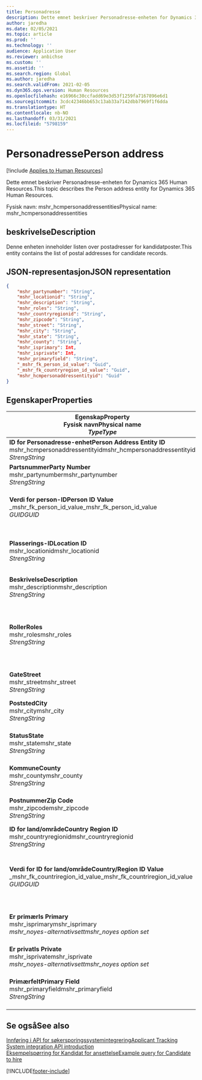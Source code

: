 ```yaml
---
title: Personadresse
description: Dette emnet beskriver Personadresse-enheten for Dynamics 365 Human Resources.
author: jaredha
ms.date: 02/05/2021
ms.topic: article
ms.prod: ''
ms.technology: ''
audience: Application User
ms.reviewer: anbichse
ms.custom: ''
ms.assetid: ''
ms.search.region: Global
ms.author: jaredha
ms.search.validFrom: 2021-02-05
ms.dyn365.ops.version: Human Resources
ms.openlocfilehash: e16966c30ccfadd69e3d53f1259fa7167896e6d1
ms.sourcegitcommit: 3cdc42346bb653c13ab33a7142dbb7969f1f6dda
ms.translationtype: HT
ms.contentlocale: nb-NO
ms.lasthandoff: 03/31/2021
ms.locfileid: "5798159"
---
```

# <a name="person-address"></a><span data-ttu-id="4c4f3-103">Personadresse</span><span class="sxs-lookup"><span data-stu-id="4c4f3-103">Person address</span></span>

[!include [Applies to Human Resources](../includes/applies-to-hr.md)]

<span data-ttu-id="4c4f3-104">Dette emnet beskriver Personadresse-enheten for Dynamics 365 Human Resources.</span><span class="sxs-lookup"><span data-stu-id="4c4f3-104">This topic describes the Person address entity for Dynamics 365 Human Resources.</span></span>

<span data-ttu-id="4c4f3-105">Fysisk navn: mshr_hcmpersonaddressentities</span><span class="sxs-lookup"><span data-stu-id="4c4f3-105">Physical name: mshr_hcmpersonaddressentities</span></span>

## <a name="description"></a><span data-ttu-id="4c4f3-106">beskrivelse</span><span class="sxs-lookup"><span data-stu-id="4c4f3-106">Description</span></span>

<span data-ttu-id="4c4f3-107">Denne enheten inneholder listen over postadresser for kandidatposter.</span><span class="sxs-lookup"><span data-stu-id="4c4f3-107">This entity contains the list of postal addresses for candidate records.</span></span>

## <a name="json-representation"></a><span data-ttu-id="4c4f3-108">JSON-representasjon</span><span class="sxs-lookup"><span data-stu-id="4c4f3-108">JSON representation</span></span>

```json
{
    "mshr_partynumber": "String",
    "mshr_locationid": "String",
    "mshr_description": "String",
    "mshr_roles": "String",
    "mshr_countryregionid": "String",
    "mshr_zipcode": "String",
    "mshr_street": "String",
    "mshr_city": "String",
    "mshr_state": "String",
    "mshr_county": "String",
    "mshr_isprimary": Int,
    "mshr_isprivate": Int,
    "mshr_primaryfield": "String",
    "_mshr_fk_person_id_value": "Guid",
    "_mshr_fk_countryregion_id_value": "Guid",
    "mshr_hcmpersonaddressentityid": "Guid"
}
```

## <a name="properties"></a><span data-ttu-id="4c4f3-109">Egenskaper</span><span class="sxs-lookup"><span data-stu-id="4c4f3-109">Properties</span></span>

| <span data-ttu-id="4c4f3-110">Egenskap</span><span class="sxs-lookup"><span data-stu-id="4c4f3-110">Property</span></span><br><span data-ttu-id="4c4f3-111">**Fysisk navn**</span><span class="sxs-lookup"><span data-stu-id="4c4f3-111">**Physical name**</span></span><br><span data-ttu-id="4c4f3-112">**_Type_**</span><span class="sxs-lookup"><span data-stu-id="4c4f3-112">**_Type_**</span></span> | <span data-ttu-id="4c4f3-113">Bruk</span><span class="sxs-lookup"><span data-stu-id="4c4f3-113">Use</span></span> | <span data-ttu-id="4c4f3-114">beskrivelse</span><span class="sxs-lookup"><span data-stu-id="4c4f3-114">Description</span></span> |
| --- | --- | --- |
| <span data-ttu-id="4c4f3-115">**ID for Personadresse-enhet**</span><span class="sxs-lookup"><span data-stu-id="4c4f3-115">**Person Address Entity ID**</span></span><br><span data-ttu-id="4c4f3-116">mshr_hcmpersonaddressentityid</span><span class="sxs-lookup"><span data-stu-id="4c4f3-116">mshr_hcmpersonaddressentityid</span></span><br><span data-ttu-id="4c4f3-117">*Streng*</span><span class="sxs-lookup"><span data-stu-id="4c4f3-117">*String*</span></span> | <span data-ttu-id="4c4f3-118">Skrivebeskyttet</span><span class="sxs-lookup"><span data-stu-id="4c4f3-118">Read-only</span></span><br><span data-ttu-id="4c4f3-119">Obligatorisk</span><span class="sxs-lookup"><span data-stu-id="4c4f3-119">Required</span></span> | <span data-ttu-id="4c4f3-120">Systemgenerert unik identifikator for enhetsposten.</span><span class="sxs-lookup"><span data-stu-id="4c4f3-120">System-generated unique identifier for the entity record.</span></span> |
| <span data-ttu-id="4c4f3-121">**Partsnummer**</span><span class="sxs-lookup"><span data-stu-id="4c4f3-121">**Party Number**</span></span><br><span data-ttu-id="4c4f3-122">mshr_partynumber</span><span class="sxs-lookup"><span data-stu-id="4c4f3-122">mshr_partynumber</span></span><br><span data-ttu-id="4c4f3-123">*Streng*</span><span class="sxs-lookup"><span data-stu-id="4c4f3-123">*String*</span></span> | <span data-ttu-id="4c4f3-124">Lese/skrive</span><span class="sxs-lookup"><span data-stu-id="4c4f3-124">Read/write</span></span><br><span data-ttu-id="4c4f3-125">Obligatorisk</span><span class="sxs-lookup"><span data-stu-id="4c4f3-125">Required</span></span> | <span data-ttu-id="4c4f3-126">IDen til den tilknyttede partsposten (person).</span><span class="sxs-lookup"><span data-stu-id="4c4f3-126">The ID of the associated party (person) record.</span></span> |
| <span data-ttu-id="4c4f3-127">**Verdi for person-ID**</span><span class="sxs-lookup"><span data-stu-id="4c4f3-127">**Person ID Value**</span></span><br><span data-ttu-id="4c4f3-128">_mshr_fk_person_id_value</span><span class="sxs-lookup"><span data-stu-id="4c4f3-128">_mshr_fk_person_id_value</span></span><br><span data-ttu-id="4c4f3-129">*GUID*</span><span class="sxs-lookup"><span data-stu-id="4c4f3-129">*GUID*</span></span> | <span data-ttu-id="4c4f3-130">Skrivebeskyttet</span><span class="sxs-lookup"><span data-stu-id="4c4f3-130">Read-only</span></span><br><span data-ttu-id="4c4f3-131">Obligatorisk</span><span class="sxs-lookup"><span data-stu-id="4c4f3-131">Required</span></span><br><span data-ttu-id="4c4f3-132">Sekundærnøkkel: mshr_dirpersonentityid i mshr_dirpersonentity</span><span class="sxs-lookup"><span data-stu-id="4c4f3-132">Foreign key: mshr_dirpersonentityid of mshr_dirpersonentity</span></span> | <span data-ttu-id="4c4f3-133">Systemgenerert unik identifikator for partsenhetsposten (person).</span><span class="sxs-lookup"><span data-stu-id="4c4f3-133">The system-generated identifier of the party (person) entity record.</span></span> |
| <span data-ttu-id="4c4f3-134">**Plasserings-ID**</span><span class="sxs-lookup"><span data-stu-id="4c4f3-134">**Location ID**</span></span><br><span data-ttu-id="4c4f3-135">mshr_locationid</span><span class="sxs-lookup"><span data-stu-id="4c4f3-135">mshr_locationid</span></span><br><span data-ttu-id="4c4f3-136">*Streng*</span><span class="sxs-lookup"><span data-stu-id="4c4f3-136">*String*</span></span> | <span data-ttu-id="4c4f3-137">Lese/skrive</span><span class="sxs-lookup"><span data-stu-id="4c4f3-137">Read/write</span></span><br><span data-ttu-id="4c4f3-138">Obligatorisk</span><span class="sxs-lookup"><span data-stu-id="4c4f3-138">Required</span></span> | <span data-ttu-id="4c4f3-139">Lokasjons-IDen for adresseposten.</span><span class="sxs-lookup"><span data-stu-id="4c4f3-139">The location ID of the address record.</span></span> <span data-ttu-id="4c4f3-140">Oppsett i enheten mshr_logisticspostaladdresslocationcdsentity.</span><span class="sxs-lookup"><span data-stu-id="4c4f3-140">Set up in mshr_logisticspostaladdresslocationcdsentity entity.</span></span> |
| <span data-ttu-id="4c4f3-141">**Beskrivelse**</span><span class="sxs-lookup"><span data-stu-id="4c4f3-141">**Description**</span></span><br><span data-ttu-id="4c4f3-142">mshr_description</span><span class="sxs-lookup"><span data-stu-id="4c4f3-142">mshr_description</span></span><br><span data-ttu-id="4c4f3-143">*Streng*</span><span class="sxs-lookup"><span data-stu-id="4c4f3-143">*String*</span></span> | <span data-ttu-id="4c4f3-144">Lese/skrive</span><span class="sxs-lookup"><span data-stu-id="4c4f3-144">Read/write</span></span><br><span data-ttu-id="4c4f3-145">Obligatorisk</span><span class="sxs-lookup"><span data-stu-id="4c4f3-145">Required</span></span> | <span data-ttu-id="4c4f3-146">En beskrivelse av kandidatens adresse.</span><span class="sxs-lookup"><span data-stu-id="4c4f3-146">A description of the candidate’s address.</span></span> |
| <span data-ttu-id="4c4f3-147">**Roller**</span><span class="sxs-lookup"><span data-stu-id="4c4f3-147">**Roles**</span></span><br><span data-ttu-id="4c4f3-148">mshr_roles</span><span class="sxs-lookup"><span data-stu-id="4c4f3-148">mshr_roles</span></span><br><span data-ttu-id="4c4f3-149">*Streng*</span><span class="sxs-lookup"><span data-stu-id="4c4f3-149">*String*</span></span> | <span data-ttu-id="4c4f3-150">Lese/skrive</span><span class="sxs-lookup"><span data-stu-id="4c4f3-150">Read/write</span></span><br><span data-ttu-id="4c4f3-151">Obligatorisk</span><span class="sxs-lookup"><span data-stu-id="4c4f3-151">Required</span></span> | <span data-ttu-id="4c4f3-152">Rollene som er tilordnet denne adressen.</span><span class="sxs-lookup"><span data-stu-id="4c4f3-152">The roles assigned for this address.</span></span> <span data-ttu-id="4c4f3-153">Du kan tilordne mer enn én rolle.</span><span class="sxs-lookup"><span data-stu-id="4c4f3-153">More than one role can be assigned.</span></span> <span data-ttu-id="4c4f3-154">Hver rolle må skilles med et semikolon.</span><span class="sxs-lookup"><span data-stu-id="4c4f3-154">Each role should be separated by a semicolon.</span></span> <span data-ttu-id="4c4f3-155">Gyldige verdier i enheten mshr_logisticslocationroleentity.</span><span class="sxs-lookup"><span data-stu-id="4c4f3-155">Valid values contained in the mshr_logisticslocationroleentity entity.</span></span> |
| <span data-ttu-id="4c4f3-156">**Gate**</span><span class="sxs-lookup"><span data-stu-id="4c4f3-156">**Street**</span></span><br><span data-ttu-id="4c4f3-157">mshr_street</span><span class="sxs-lookup"><span data-stu-id="4c4f3-157">mshr_street</span></span><br><span data-ttu-id="4c4f3-158">*Streng*</span><span class="sxs-lookup"><span data-stu-id="4c4f3-158">*String*</span></span> | <span data-ttu-id="4c4f3-159">Lese/skrive</span><span class="sxs-lookup"><span data-stu-id="4c4f3-159">Read/write</span></span><br><span data-ttu-id="4c4f3-160">Valgfri</span><span class="sxs-lookup"><span data-stu-id="4c4f3-160">Optional</span></span> | <span data-ttu-id="4c4f3-161">Gatenummeret.</span><span class="sxs-lookup"><span data-stu-id="4c4f3-161">The street number.</span></span> |
| <span data-ttu-id="4c4f3-162">**Poststed**</span><span class="sxs-lookup"><span data-stu-id="4c4f3-162">**City**</span></span><br><span data-ttu-id="4c4f3-163">mshr_city</span><span class="sxs-lookup"><span data-stu-id="4c4f3-163">mshr_city</span></span><br><span data-ttu-id="4c4f3-164">*Streng*</span><span class="sxs-lookup"><span data-stu-id="4c4f3-164">*String*</span></span> | <span data-ttu-id="4c4f3-165">Lese/skrive</span><span class="sxs-lookup"><span data-stu-id="4c4f3-165">Read/write</span></span><br><span data-ttu-id="4c4f3-166">Valgfri</span><span class="sxs-lookup"><span data-stu-id="4c4f3-166">Optional</span></span> | <span data-ttu-id="4c4f3-167">Poststedet for adressen.</span><span class="sxs-lookup"><span data-stu-id="4c4f3-167">The city of the address.</span></span> <span data-ttu-id="4c4f3-168">Defineres i enheten mshr_logisticsaddresscityentity.</span><span class="sxs-lookup"><span data-stu-id="4c4f3-168">Set up in mshr_logisticsaddresscityentity entity.</span></span> |
| <span data-ttu-id="4c4f3-169">**Status**</span><span class="sxs-lookup"><span data-stu-id="4c4f3-169">**State**</span></span><br><span data-ttu-id="4c4f3-170">mshr_state</span><span class="sxs-lookup"><span data-stu-id="4c4f3-170">mshr_state</span></span><br><span data-ttu-id="4c4f3-171">*Streng*</span><span class="sxs-lookup"><span data-stu-id="4c4f3-171">*String*</span></span> | <span data-ttu-id="4c4f3-172">Lese/skrive</span><span class="sxs-lookup"><span data-stu-id="4c4f3-172">Read/write</span></span><br><span data-ttu-id="4c4f3-173">Valgfri</span><span class="sxs-lookup"><span data-stu-id="4c4f3-173">Optional</span></span> | <span data-ttu-id="4c4f3-174">Staten for adressen.</span><span class="sxs-lookup"><span data-stu-id="4c4f3-174">The state of the address.</span></span> <span data-ttu-id="4c4f3-175">Defineres i enheten mshr_logisticsaddressstateentity.</span><span class="sxs-lookup"><span data-stu-id="4c4f3-175">Set up in mshr_logisticsaddressstateentity entity.</span></span> |
| <span data-ttu-id="4c4f3-176">**Kommune**</span><span class="sxs-lookup"><span data-stu-id="4c4f3-176">**County**</span></span><br><span data-ttu-id="4c4f3-177">mshr_county</span><span class="sxs-lookup"><span data-stu-id="4c4f3-177">mshr_county</span></span><br><span data-ttu-id="4c4f3-178">*Streng*</span><span class="sxs-lookup"><span data-stu-id="4c4f3-178">*String*</span></span> | <span data-ttu-id="4c4f3-179">Lese/skrive</span><span class="sxs-lookup"><span data-stu-id="4c4f3-179">Read/write</span></span><br><span data-ttu-id="4c4f3-180">Valgfri</span><span class="sxs-lookup"><span data-stu-id="4c4f3-180">Optional</span></span> | <span data-ttu-id="4c4f3-181">Regionen i adressen.</span><span class="sxs-lookup"><span data-stu-id="4c4f3-181">The county of the address.</span></span> <span data-ttu-id="4c4f3-182">Defineres i enheten mshr_logisticsaddresscountyentity.</span><span class="sxs-lookup"><span data-stu-id="4c4f3-182">Set up in mshr_logisticsaddresscountyentity entity.</span></span> |
| <span data-ttu-id="4c4f3-183">**Postnummer**</span><span class="sxs-lookup"><span data-stu-id="4c4f3-183">**Zip Code**</span></span><br><span data-ttu-id="4c4f3-184">mshr_zipcode</span><span class="sxs-lookup"><span data-stu-id="4c4f3-184">mshr_zipcode</span></span><br><span data-ttu-id="4c4f3-185">*Streng*</span><span class="sxs-lookup"><span data-stu-id="4c4f3-185">*String*</span></span> | <span data-ttu-id="4c4f3-186">Lese/skrive</span><span class="sxs-lookup"><span data-stu-id="4c4f3-186">Read/write</span></span><br><span data-ttu-id="4c4f3-187">Valgfri</span><span class="sxs-lookup"><span data-stu-id="4c4f3-187">Optional</span></span> | <span data-ttu-id="4c4f3-188">Postnummeret i adressen.</span><span class="sxs-lookup"><span data-stu-id="4c4f3-188">The zip/postal code of the address.</span></span> <span data-ttu-id="4c4f3-189">Defineres i enheten mshr_logisticsaddresspostalcodeentity.</span><span class="sxs-lookup"><span data-stu-id="4c4f3-189">Set up in mshr_logisticsaddresspostalcodeentity entity.</span></span> |
| <span data-ttu-id="4c4f3-190">**ID for land/område**</span><span class="sxs-lookup"><span data-stu-id="4c4f3-190">**Country Region ID**</span></span><br><span data-ttu-id="4c4f3-191">mshr_countryregionid</span><span class="sxs-lookup"><span data-stu-id="4c4f3-191">mshr_countryregionid</span></span><br><span data-ttu-id="4c4f3-192">*Streng*</span><span class="sxs-lookup"><span data-stu-id="4c4f3-192">*String*</span></span> | <span data-ttu-id="4c4f3-193">Lese/skrive</span><span class="sxs-lookup"><span data-stu-id="4c4f3-193">Read/write</span></span><br><span data-ttu-id="4c4f3-194">Valgfri</span><span class="sxs-lookup"><span data-stu-id="4c4f3-194">Optional</span></span> | <span data-ttu-id="4c4f3-195">Landet eller området i adressen.</span><span class="sxs-lookup"><span data-stu-id="4c4f3-195">The country or region of the address.</span></span> |
| <span data-ttu-id="4c4f3-196">**Verdi for ID for land/område**</span><span class="sxs-lookup"><span data-stu-id="4c4f3-196">**Country/Region ID Value**</span></span><br><span data-ttu-id="4c4f3-197">_mshr_fk_countriregion_id_value</span><span class="sxs-lookup"><span data-stu-id="4c4f3-197">_mshr_fk_countriregion_id_value</span></span><br><span data-ttu-id="4c4f3-198">*GUID*</span><span class="sxs-lookup"><span data-stu-id="4c4f3-198">*GUID*</span></span> | <span data-ttu-id="4c4f3-199">Skrivebeskyttet</span><span class="sxs-lookup"><span data-stu-id="4c4f3-199">Read-only</span></span><br><span data-ttu-id="4c4f3-200">Valgfri</span><span class="sxs-lookup"><span data-stu-id="4c4f3-200">Optional</span></span><br><span data-ttu-id="4c4f3-201">Sekundærnøkkel: mshr_logisticaddresscountryregionentityid i mshr_logisticsaddresscountryregionentity</span><span class="sxs-lookup"><span data-stu-id="4c4f3-201">Foreign key: mshr_logisticaddresscountryregionentityid of mshr_logisticsaddresscountryregionentity</span></span> | <span data-ttu-id="4c4f3-202">Systemgenererte unik identifikator for land/-område i adressen.</span><span class="sxs-lookup"><span data-stu-id="4c4f3-202">System-generated unique identifier of the country/region of the address.</span></span> |
| <span data-ttu-id="4c4f3-203">**Er primær**</span><span class="sxs-lookup"><span data-stu-id="4c4f3-203">**Is Primary**</span></span><br><span data-ttu-id="4c4f3-204">mshr_isprimary</span><span class="sxs-lookup"><span data-stu-id="4c4f3-204">mshr_isprimary</span></span><br><span data-ttu-id="4c4f3-205">*mshr_noyes-alternativsett*</span><span class="sxs-lookup"><span data-stu-id="4c4f3-205">*mshr_noyes option set*</span></span> | <span data-ttu-id="4c4f3-206">Lese/skrive</span><span class="sxs-lookup"><span data-stu-id="4c4f3-206">Read/write</span></span><br><span data-ttu-id="4c4f3-207">Obligatorisk</span><span class="sxs-lookup"><span data-stu-id="4c4f3-207">Required</span></span> | <span data-ttu-id="4c4f3-208">Identifiserer om denne adressen er primæradressen for personen i den definerte rollen.</span><span class="sxs-lookup"><span data-stu-id="4c4f3-208">Identifies whether this address is the primary address for the person of the defined role.</span></span> |
| <span data-ttu-id="4c4f3-209">**Er privat**</span><span class="sxs-lookup"><span data-stu-id="4c4f3-209">**Is Private**</span></span><br><span data-ttu-id="4c4f3-210">mshr_isprivate</span><span class="sxs-lookup"><span data-stu-id="4c4f3-210">mshr_isprivate</span></span><br><span data-ttu-id="4c4f3-211">*mshr_noyes-alternativsett*</span><span class="sxs-lookup"><span data-stu-id="4c4f3-211">*mshr_noyes option set*</span></span> | <span data-ttu-id="4c4f3-212">Lese/skrive</span><span class="sxs-lookup"><span data-stu-id="4c4f3-212">Read/write</span></span><br><span data-ttu-id="4c4f3-213">Obligatorisk</span><span class="sxs-lookup"><span data-stu-id="4c4f3-213">Required</span></span> | <span data-ttu-id="4c4f3-214">Identifiserer om denne adressen er en privat adresse for personen.</span><span class="sxs-lookup"><span data-stu-id="4c4f3-214">Identifies whether this address is a private address for the person.</span></span> |
| <span data-ttu-id="4c4f3-215">**Primærfelt**</span><span class="sxs-lookup"><span data-stu-id="4c4f3-215">**Primary Field**</span></span><br><span data-ttu-id="4c4f3-216">mshr_primaryfield</span><span class="sxs-lookup"><span data-stu-id="4c4f3-216">mshr_primaryfield</span></span><br><span data-ttu-id="4c4f3-217">*Streng*</span><span class="sxs-lookup"><span data-stu-id="4c4f3-217">*String*</span></span> | <span data-ttu-id="4c4f3-218">Skrivebeskyttet</span><span class="sxs-lookup"><span data-stu-id="4c4f3-218">Read-only</span></span><br><span data-ttu-id="4c4f3-219">Obligatorisk</span><span class="sxs-lookup"><span data-stu-id="4c4f3-219">Required</span></span> | <span data-ttu-id="4c4f3-220">Felt som brukes som en primær identifikator for enhetsposten.</span><span class="sxs-lookup"><span data-stu-id="4c4f3-220">Field used as a primary identifier of the entity record.</span></span> <span data-ttu-id="4c4f3-221">Kombinasjon av partnummer og lokasjons-ID.</span><span class="sxs-lookup"><span data-stu-id="4c4f3-221">Combination of party number and location ID.</span></span> |

## <a name="see-also"></a><span data-ttu-id="4c4f3-222">Se også</span><span class="sxs-lookup"><span data-stu-id="4c4f3-222">See also</span></span>

[<span data-ttu-id="4c4f3-223">Innføring i API for søkersporingssystemintegrering</span><span class="sxs-lookup"><span data-stu-id="4c4f3-223">Applicant Tracking System integration API introduction</span></span>](hr-admin-integration-ats-api-introduction.md)<br>
[<span data-ttu-id="4c4f3-224">Eksempelspørring for Kandidat for ansettelse</span><span class="sxs-lookup"><span data-stu-id="4c4f3-224">Example query for Candidate to hire</span></span>](hr-admin-integration-ats-api-candidate-to-hire-example-query.md)



[!INCLUDE[footer-include](../includes/footer-banner.md)]